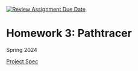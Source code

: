 [![Review Assignment Due Date](https://classroom.github.com/assets/deadline-readme-button-24ddc0f5d75046c5622901739e7c5dd533143b0c8e959d652212380cedb1ea36.svg)](https://classroom.github.com/a/WtJZAtip)
# Homework 3: Pathtracer

Spring 2024

[Project Spec](https://cs184.eecs.berkeley.edu/sp24/docs/hw3-1)